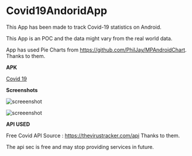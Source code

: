 # Covid19AndoridApp

This App has been made to track Covid-19 statistics on Android. 

This App is an POC and the data might vary from the real world data. 

App has used Pie Charts from https://github.com/PhilJay/MPAndroidChart. Thanks to them.






**APK**

[Covid 19](https://github.com/vimaltiwari2612/Covid19AndroidApp/blob/master/Covid%2019.apk?raw=true)






**Screenshots**

![screeenshot](https://github.com/vimaltiwari2612/Covid19AndroidApp/blob/master/Screenshots/3.PNG)

![screeenshot](https://github.com/vimaltiwari2612/Covid19AndroidApp/blob/master/Screenshots/4.PNG)






**API USED**

Free Covid API Source : https://thevirustracker.com/api
Thanks to them.

The api sec is free and may stop providing services in future.

